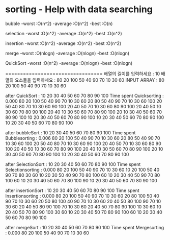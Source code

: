 # sorting - Help with data searching
bubble
-worst   :O(n^2)
-average :O(n^2)
-best    :O(n)

selection 
-worst   :O(n^2)
-average :O(n^2)
-best    :O(n^2)

insertion 
-worst   :O(n^2)
-average :O(n^2)
-best    :O(n^2)

merge 
-worst   :O(nlogn)
-average :O(nlogn)
-best    :O(nlogn)

QuickSort 
-worst   :O(n^2)
-average :O(nlogn)
-best    :O(nlogn)

=================================
배열의 길이를 입력하세요 : 10
배열의 요소들을 입력하세요 : 80 20 100 50 40 90 70 10 30 60
INPUT ARRAY : 80 20 100 50 40 90 70 10 30 60

after QuickSort  : 10 20 30 40 50 60 70 80 90 100
Time spent Quicksorting : 0.000
80 20 100 50 40 90 70 10 30 60
20 80 50 40 90 70 10 30 60 100
20 50 40 80 70 10 30 60 90 100
20 40 50 70 10 30 60 80 90 100
20 40 50 10 30 60 70 80 90 100
20 40 10 30 50 60 70 80 90 100
20 10 30 40 50 60 70 80 90 100
10 20 30 40 50 60 70 80 90 100
10 20 30 40 50 60 70 80 90 100
10 20 30 40 50 60 70 80 90 100

after bubbleSort  : 10 20 30 40 50 60 70 80 90 100
Time spent Bubblesorting : 0.006
80 20 100 50 40 90 70 10 30 60
20 80 50 40 90 70 10 30 60 100
20 50 40 80 70 10 30 60 90 100
20 40 50 70 10 30 60 80 90 100
20 40 50 10 30 60 70 80 90 100
20 40 10 30 50 60 70 80 90 100
20 10 30 40 50 60 70 80 90 100
10 20 30 40 50 60 70 80 90 100

after SelectionSort  : 10 20 30 40 50 60 70 80 90 100
Time spent Selectionsorting : 0.000
80 20 100 50 40 90 70 10 30 60
10 20 100 50 40 90 70 80 30 60
10 20 30 50 40 90 70 80 100 60
10 20 30 40 50 90 70 80 100 60 
10 20 30 40 50 60 70 80 100 90 
10 20 30 40 50 60 70 80 90 100

after insertionSort  : 10 20 30 40 50 60 70 80 90 100
Time spent Insertionsorting : 0.000
80 20 100 50 40 90 70 10 30 60
20 80 100 50 40 90 70 10 30 60
20 50 80 100 40 90 70 10 30 60
20 40 50 80 100 90 70 10 30 60
20 40 50 80 90 100 70 10 30 60
20 40 50 70 80 90 100 10 30 60
10 20 40 50 70 80 90 100 30 60
10 20 30 40 50 70 80 90 100 60
10 20 30 40 50 60 70 80 90 100

after mergeSort  : 10 20 30 40 50 60 70 80 90 100
Time spent Mergesorting : 0.000
80 20 100 50 40 90 70 10 30 60